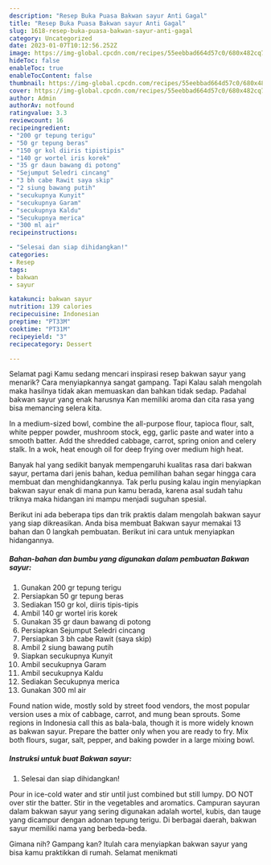```yaml
---
description: "Resep Buka Puasa Bakwan sayur Anti Gagal"
title: "Resep Buka Puasa Bakwan sayur Anti Gagal"
slug: 1618-resep-buka-puasa-bakwan-sayur-anti-gagal
category: Uncategorized
date: 2023-01-07T10:12:56.252Z
image: https://img-global.cpcdn.com/recipes/55eebbad664d57c0/680x482cq70/bakwan-sayur-foto-resep-utama.jpg
hideToc: false
enableToc: true
enableTocContent: false
thumbnail: https://img-global.cpcdn.com/recipes/55eebbad664d57c0/680x482cq70/bakwan-sayur-foto-resep-utama.jpg
cover: https://img-global.cpcdn.com/recipes/55eebbad664d57c0/680x482cq70/bakwan-sayur-foto-resep-utama.jpg
author: Admin
authorAv: notfound
ratingvalue: 3.3
reviewcount: 16
recipeingredient:
- "200 gr tepung terigu"
- "50 gr tepung beras"
- "150 gr kol diiris tipistipis"
- "140 gr wortel iris korek"
- "35 gr daun bawang di potong"
- "Sejumput Seledri cincang"
- "3 bh cabe Rawit saya skip"
- "2 siung bawang putih"
- "secukupnya Kunyit"
- "secukupnya Garam"
- "secukupnya Kaldu"
- "Secukupnya merica"
- "300 ml air"
recipeinstructions:

- "Selesai dan siap dihidangkan!"
categories:
- Resep
tags:
- bakwan
- sayur

katakunci: bakwan sayur 
nutrition: 139 calories
recipecuisine: Indonesian
preptime: "PT33M"
cooktime: "PT31M"
recipeyield: "3"
recipecategory: Dessert

---
```



Selamat pagi Kamu sedang mencari inspirasi resep bakwan sayur yang menarik? Cara menyiapkannya sangat gampang. Tapi Kalau salah mengolah maka hasilnya tidak akan memuaskan dan bahkan tidak sedap. Padahal bakwan sayur yang enak harusnya Kan memiliki aroma dan cita rasa yang bisa memancing selera kita.


In a medium-sized bowl, combine the all-purpose flour, tapioca flour, salt, white pepper powder, mushroom stock, egg, garlic paste and water into a smooth batter. Add the shredded cabbage, carrot, spring onion and celery stalk. In a wok, heat enough oil for deep frying over medium high heat.

Banyak hal yang sedikit banyak mempengaruhi kualitas rasa dari bakwan sayur, pertama dari jenis bahan, kedua pemilihan bahan segar hingga cara membuat dan menghidangkannya. Tak perlu pusing kalau ingin menyiapkan bakwan sayur enak di mana pun kamu berada, karena asal sudah tahu triknya maka hidangan ini mampu menjadi suguhan spesial.


Berikut ini ada beberapa tips dan trik praktis dalam mengolah bakwan sayur yang siap dikreasikan. Anda bisa membuat Bakwan sayur memakai 13 bahan dan 0 langkah pembuatan. Berikut ini cara untuk menyiapkan hidangannya.

<!--inarticleads1-->

##### Bahan-bahan dan bumbu yang digunakan dalam pembuatan Bakwan sayur:

1. Gunakan 200 gr tepung terigu
1. Persiapkan 50 gr tepung beras
1. Sediakan 150 gr kol, diiris tipis-tipis
1. Ambil 140 gr wortel iris korek
1. Gunakan 35 gr daun bawang di potong
1. Persiapkan Sejumput Seledri cincang
1. Persiapkan 3 bh cabe Rawit (saya skip)
1. Ambil 2 siung bawang putih
1. Siapkan secukupnya Kunyit
1. Ambil secukupnya Garam
1. Ambil secukupnya Kaldu
1. Sediakan Secukupnya merica
1. Gunakan 300 ml air


Found nation wide, mostly sold by street food vendors, the most popular version uses a mix of cabbage, carrot, and mung bean sprouts. Some regions in Indonesia call this as bala-bala, though it is more widely known as bakwan sayur. Prepare the batter only when you are ready to fry. Mix both flours, sugar, salt, pepper, and baking powder in a large mixing bowl. 

<!--inarticleads2-->

##### Instruksi untuk buat Bakwan sayur:


1. Selesai dan siap dihidangkan!

Pour in ice-cold water and stir until just combined but still lumpy. DO NOT over stir the batter. Stir in the vegetables and aromatics. Campuran sayuran dalam bakwan sayur yang sering digunakan adalah wortel, kubis, dan tauge yang dicampur dengan adonan tepung terigu. Di berbagai daerah, bakwan sayur memiliki nama yang berbeda-beda. 

Gimana nih? Gampang kan? Itulah cara menyiapkan bakwan sayur yang bisa kamu praktikkan di rumah. Selamat menikmati
